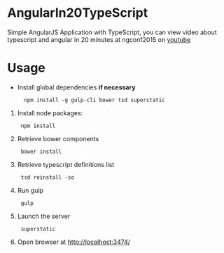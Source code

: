 # AngularIn20TypeScript
Simple AngularJS Application with TypeScript, you can view video about typescript and angular in 20 minutes at ngconf2015 on [youtube](https://www.youtube.com/watch?list=PLOETEcp3DkCoNnlhE-7fovYvqwVPrRiY7&feature=player_embedded&v=U7NYTKgkZgo)

# Usage

* Install global dependencies **if necessary**

        npm install -g gulp-cli bower tsd superstatic

1. Install node packages:

        npm install

2. Retrieve bower components

        bower install

3. Retrieve typescript definitions list

        tsd reinstall -so

4. Run gulp

        gulp

5. Launch the server

        superstatic

6. Open browser at <http://localhost:3474/>
